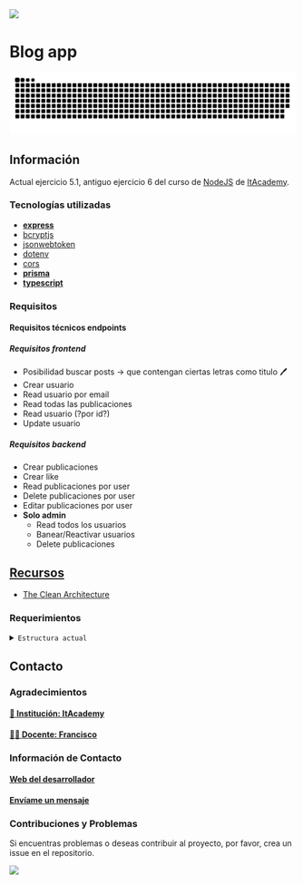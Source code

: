 <img src="https://user-images.githubusercontent.com/73097560/115834477-dbab4500-a447-11eb-908a-139a6edaec5c.gif">

# Blog app
<a href="https://github.com/SKRTEEEEEE">
<div align="center">
  <img  src="https://github.com/SKRTEEEEEE/SKRTEEEEEE/blob/main/resources/img/grid-snake.svg"
       alt="snake" />
</div>
</a>

## Información
Actual ejercicio 5.1, antiguo ejercicio 6 del curso de [NodeJS](https://nodejs.org/en) de [ItAcademy](https://www.barcelonactiva.cat/es/itacademy).
### Tecnologías utilizadas
- [**express**](https://expressjs.com/es/)
- [bcryptjs](https://www.npmjs.com/package/bcryptjs)
- [jsonwebtoken](https://www.npmjs.com/package/jsonwebtoken)
- [dotenv](https://www-dotenv-org.webpkgcache.com/doc/-/s/www.dotenv.org/docs/)
- [cors](https://www.npmjs.com/package/cors#usage)
- [**prisma**](https://www.prisma.io/docs)
- [**typescript**](https://www.typescriptlang.org/docs/)

### Requisitos 
#### Requisitos técnicos endpoints
##### Requisitos frontend
- Posibilidad buscar posts -> que contengan ciertas letras como titulo 🖊️
- Crear usuario
- Read usuario por email
- Read todas las publicaciones
- Read usuario (?por id?)
- Update usuario
##### Requisitos backend
- Crear publicaciones
- Crear like 
- Read publicaciones por user
- Delete publicaciones por user 
- Editar publicaciones por user
- **Solo admin**
  - Read todos los usuarios
  - Banear/Reactivar usuarios
  - Delete publicaciones 


## [Recursos](https://github.com/SKRTEEEEEE/markdowns/)
- [The Clean Architecture](https://blog.cleancoder.com/uncle-bob/2012/08/13/the-clean-architecture.html)
### Requerimientos


<details><summary><code><bold>Estructura actual</bold> </code></summary><br/>

- _Esta es la idea a seguir actualmente como estructura_
#### Estructura carpetas actual

```
project/
├── core/
│   ├── src/
│   │   ├── domain/
│   │   │   ├── entities/
│   │   │   │   ├── User.ts
│   │   │   │   └── Post.ts
│   │   │   └── errors/
│   │   │       ├── main.ts
│   │   │       └── <others>.ts
│   │   └── application/
│   │       ├── usecases/
│   │       │   ├── CreateUserUseCase.ts ⚠️🖊️
│   │       │   └── CreatePostUseCase.ts ⚠️🖊️
│   │       ├── repositories/
│   │       │   ├── user.d.ts
│   │       │   └── post.d.ts
│   │       ├── services/
│   │       │   ├── email.d.ts
│   │       │   └── auth.d.ts
│   │       └── ports/ ❓🖊️
│   │           ├── in/
│   │           │   └── UserControllerPort.ts
│   │           └── out/
│   │               └── UserPersistencePort.ts
│   ├── package.json ❓⚠️
│   └── tsconfig.json ❓⚠️
├── backend/
│   ├── src/
│   │   ├── infrastructure/
│   │   │   ├── prisma/ ❓⚠️
│   │   │   │   └── schema.prisma
│   │   │   ├── repositories/
│   │   │   │   ├── prisma-user.ts
│   │   │   │   └── prisma-post.ts
│   │   │   └── config/
│   │   │       └── prisma-db.ts
│   │   └── interfaces/ ❓⚠️
│   │       ├── controllers/
│   │       │   └── ExpressUserController.ts
│   │       └── routes/
│   │           └── userRoutes.ts
│   ├── prisma/
│   │   └── schema.prisma
│   ├── package.json
│   └── tsconfig.json
└── frontend/
    ├── src/
    │   └── ...
    ├── package.json
    └── tsconfig.json```

</details>


<details><summary><code><bold>Extracción bdd y diagramas</bold> </code></summary><br/>

##### Descargar y configurar/instalar [MongoDB Command Line Database Tools](https://www.mongodb.com/try/download/database-tools)
- _Si no tenemos MongoDB Command Line Database Tools_
- Descargar la version actual de MongoDB Command Line Database Tools, encuentra-la en [esta pagina](https://www.mongodb.com/try/download/database-tools).
- Descargar la version para el tipo de arquitectura que utilize nuestro PC(x64/x32). 
- Descomprimir el archivo descargado, en la carpeta deseada, se recomienda en `C:\Program Files\MongoDB`. Se recomienda cambiar el nombre a la carpeta a `Tools`.
##### Exportar colecciones usando `mongoexport`
- Abrir PowerShell con permisos de administrador: Buscar PowerShell, hacer click con el botón derecho y hacer click en la opción `Ejecutar como Administrador`.
- Navegar a la carpeta, utilizando el siguiente comando:
  ```powershell
  cd "C:\Program Files\MongoDB\Tools\bin"
  ```
- Una vez ubicado en la carpeta, proceder a la extracción de nuestro documento de la bdd en formato json, para ello utiliza este comando base:
  ```PowerShell
  .\mongoexport.exe --db <nombre-bdd> --collection <nombre-collection> --out <ruta-carpeta>/<archivo-salida>.json --jsonArray
  ```

  - En este caso, para la colección de usuarios de la base de datos, puedes utilizar este, pero **recuerda** sustituir con el nombre de tu usuario de Pc en el campo `<tu-usuario>`:
    ```PowerShell
    .\mongoexport.exe --db culDAmpolla --collection clientes --out "C:/Users/<tu-usuario>/Documents/culdamp.clientes.json" --jsonArray

    ```

  - Una vez lanzado el comando, debe aparecer este mensaje en la terminal:
    ```PowerShell
    2024-09-21T16:38:13.539+0200    connected to: mongodb://localhost/
    2024-09-21T16:38:13.575+0200    exported 2 records
    ```
- En este punto, en la carpeta de documentos podrás visualizar la colección creada.

</details>

## Contacto

### Agradecimientos
#### [🏫 Institución: ItAcademy](https://www.barcelonactiva.cat/es/itacademy)
#### [🧑‍🏫 Docente: Francisco](https://frivero.com.ar/)

### Información de Contacto
#### [Web del desarrollador](profile-skrt.vercel.app)
#### [Envíame un mensaje](mailto:adanreh.m@gmail.com)

### Contribuciones y Problemas

Si encuentras problemas o deseas contribuir al proyecto, por favor, crea un issue en el repositorio.

<img src="https://user-images.githubusercontent.com/73097560/115834477-dbab4500-a447-11eb-908a-139a6edaec5c.gif">